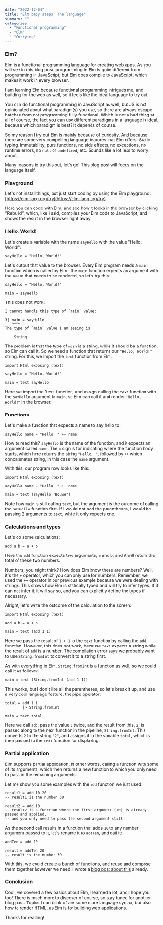 ```yaml
---
date: "2022-12-04"
title: "Elm baby steps: The language"
summary: ""
categories:
  - "Functional programming"
  - "Elm"
  - "Currying"
---
```


### Elm?

Elm is a functional programming language for creating web apps. As you will see in this blog post, programming in Elm is quite different from programming in JavaScript, but Elm does compile to JavaScript, which makes it work in every browser.

I am learning Elm because functional programming intrigues me, and building for the web as well, so it feels like the ideal language to try out.

You can do functional programming in JavaScript as well, but JS is not opinionated about what paradigm(s) you use, so there are always escape hatches from not programming fully functional. Which is not a bad thing at all of course, the fact you can use different paradigms in a language is ideal, because which paradigm is best? It depends of course.

So my reason I try out Elm is mainly because of curiosity. And because there are some very compelling language features that Elm offers: Static typing, immutability, pure functions, no side effects, no exceptions, no runtime errors, no `null` or `undefined`, etc. Sounds like a lot less to worry about.

Many reasons to try this out, let's go! This blog post will focus on the language itself.

### Playground

Let's not install things, but just start coding by using the Elm playground: [https://elm-lang.org/try](https://elm-lang.org/try)

Here you can code with Elm, and see how it looks in the browser by clicking "Rebuild", which, like I said, compiles your Elm code to JavaScript, and shows the result in the browser right away.

### Hello, World!

Let's create a variable with the name `sayHello` with the value "Hello, World!":

```
sayHello = "Hello, World!"
```

Let's output that value to the browser. Every Elm program needs a `main` function which is called by Elm. The `main` function expects an argument with the value that needs to be rendered, so let's try this:

```
sayHello = "Hello, World!"

main = sayHello
```

This does not work:

```
I cannot handle this type of `main` value:

3| main = sayHello
   ^^^^
The type of `main` value I am seeing is:

    String
```

The problem is that the type of `main` is a string, while it should be a function, so Elm can call it. So we need a function that returns our `"Hello, World!"` string. For this, we import the `text` function from Elm:

```
import Html exposing (text)

sayHello = "Hello, World!"

main = text sayHello
```

Here we import the 'text' function, and assign calling the `text` function with the `sayHello` argument to `main`, so Elm can call it and render `"Hello, World!"` in the browser.

### Functions

Let's make a function that expects a name to say hello to:

```
sayHello name = "Hello, " ++ name
```

How to read this? `sayHello` is the name of the function, and it expects an argument called `name`. The `=` sign is for indicating where the function body starts, which here returns the string `"Hello, "`, followed by `++` which concatenates string, in this case the `name` argument.

With this, our program now looks like this:

```
import Html exposing (text)

sayHello name = "Hello, " ++ name

main = text (sayHello "Bouwe")
```

Note how `main` is still calling `text`, but the argument is the outcome of calling the `sayHello` function first. If I would not add the parentheses, I would be passing 2 arguments to `text`, while it only expects one.

### Calculations and types

Let's do some calculations:

```
add a b = a + b
```

Here the `add` function expects two arguments, `a` and `b`, and it will return the total of these two numbers.

Numbers, you might think? How does Elm know these are numbers? Well, it's the `+` operator, which you can only use for numbers. Remember, we used the `++` operator in our previous example because we were dealing with strings. This shows how Elm is statically typed and will try to infer types. If it can not infer it, it will say so, and you can explicitly define the types if necessary.

Alright, let's write the outcome of the calculation to the screen:

```
import Html exposing (text)

add a b = a + b

main = text (add 1 1)
```

Here we pass the result of `1 + 1` to the `text` function by calling the `add` function. However, this does not work, because `text` expects a string while the result of `add` is a number. The compilation error says we probably want to use `String.fromInt` to convert it to a string first.

As with everything in Elm, `String.fromInt` is a function as well, so we could call it as follows:

```
main = text (String.fromInt (add 1 1))
```

This works, but I don't like all the parentheses, so let's break it up, and use a very cool language feature, the pipe operator:

```
total = add 1 1
        |> String.fromInt

main = text total
```

Here we call `add`, pass the value `1` twice, and the result from this, `2`, is passed along to the next function in the pipeline, `String.fromInt`. This converts `2` to the string `"2"`, and assigns it to the variable `total`, which is then passed to the `text` function for displaying.

### Partial application

Elm supports partial application, in other words, calling a function with some of its arguments, which then returns a new function to which you only need to pass in the remaining arguments.

Let me show you some examples with the `add` function we just used:

```
result1 = add 10 20
-- result1 is the number 30

result2 = add 10
-- result2 is a function where the first argument (10) is already passed and applied,
-- and you only need to pass the second argument still
```

As the second call results in a function that adds `10` to any number argument passed to it, let's rename it to `addTen`, and call it:

```
addTen = add 10

result = addTen 20
-- result is the number 30
```

With this, we could create a bunch of functions, and reuse and compose them together however we need. I wrote a [blog post about this](/composition-with-currying) already.

### Conclusion

Cool, we covered a few basics about Elm, I learned a lot, and I hope you too! There is much more to discover of course, so stay tuned for another blog post. Topics I can think of are some more language syntax, but also how to render HTML, as Elm is for building web applications.

Thanks for reading!




